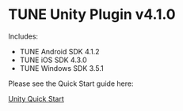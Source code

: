 # TUNE Unity Plugin v4.1.0

Includes:
* TUNE Android SDK 4.1.2
* TUNE iOS SDK 4.3.0
* TUNE Windows SDK 3.5.1

Please see the Quick Start guide here:

[Unity Quick Start](https://developers.mobileapptracking.com/unity-plugin/)
